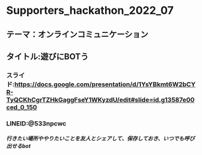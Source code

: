 # Supporters_hackathon_2022_07

## テーマ：オンラインコミュニケーション
## タイトル:遊びにBOTう
### スライド:https://docs.google.com/presentation/d/1YsYBkmt6W2bCYR-TyQCKhCgrTZHkGaggFseY1WKyzdU/edit#slide=id.g13587e00ced_0_150
### LINEID:@533npcwc

##### 行きたい場所ややりたいことを友人とシェアして、保存しておき、いつでも呼び出せるbot
